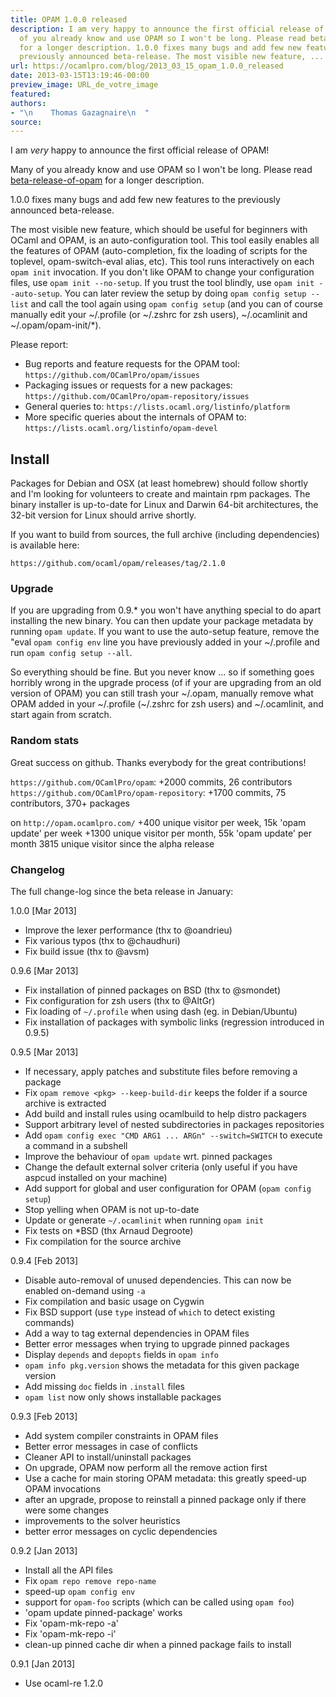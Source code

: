 ```yaml
---
title: OPAM 1.0.0 released
description: I am very happy to announce the first official release of OPAM! Many
  of you already know and use OPAM so I won't be long. Please read beta-release-of-opam
  for a longer description. 1.0.0 fixes many bugs and add few new features to the
  previously announced beta-release. The most visible new feature, ...
url: https://ocamlpro.com/blog/2013_03_15_opam_1.0.0_released
date: 2013-03-15T13:19:46-00:00
preview_image: URL_de_votre_image
featured:
authors:
- "\n    Thomas Gazagnaire\n  "
source:
---
```


<p>I am <em>very</em> happy to announce the first official release of OPAM!</p>
<p>Many of you already know and use OPAM so I won't be long. Please read
<a href="https://ocamlpro.com/blog/2013_01_17_beta_release_of_opam">beta-release-of-opam</a> for a
longer description.</p>
<p>1.0.0 fixes many bugs and add few new features to the previously announced
beta-release.</p>
<p>The most visible new feature, which should be useful for beginners with
OCaml and OPAM,  is an auto-configuration tool. This tool easily enables all
the features of OPAM (auto-completion, fix the loading of scripts for the
toplevel, opam-switch-eval alias, etc). This tool runs interactively on each
<code>opam init</code> invocation. If you don't like OPAM to change your configuration
files, use <code>opam init --no-setup</code>. If you trust the tool blindly,  use
<code>opam init --auto-setup</code>. You can later review the setup by doing
<code>opam config setup --list</code> and call the tool again using <code>opam config setup</code>
(and you can of course manually edit your ~/.profile (or ~/.zshrc for zsh
users), ~/.ocamlinit and ~/.opam/opam-init/*).</p>
<p>Please report:</p>
<ul>
<li>Bug reports and feature requests for the OPAM tool: <code>https://github.com/OCamlPro/opam/issues</code>
</li>
<li>Packaging issues or requests for a new packages: <code>https://github.com/OCamlPro/opam-repository/issues</code>
</li>
<li>General queries to: <code>https://lists.ocaml.org/listinfo/platform</code>
</li>
<li>More specific queries about the internals of OPAM to: <code>https://lists.ocaml.org/listinfo/opam-devel</code>
</li>
</ul>
<h2>Install</h2>
<p>Packages for Debian and OSX (at least homebrew) should follow shortly and
I'm looking for volunteers to create and maintain rpm packages. The binary
installer is up-to-date for Linux and Darwin 64-bit architectures, the
32-bit version for Linux should arrive shortly.</p>
<p>If you want to build from sources, the full archive (including dependencies)
is available here:</p>
<p><code>https://github.com/ocaml/opam/releases/tag/2.1.0</code></p>
<h3>Upgrade</h3>
<p>If you are upgrading from 0.9.* you won't  have anything special to do apart
installing the new binary. You can then update your package metadata by
running <code>opam update</code>. If you want to use the auto-setup feature, remove the
&quot;eval <code>opam config env</code> line you have previously added in your ~/.profile
and run <code>opam config setup --all</code>.</p>
<p>So everything should be fine. But you never know ... so if something goes
horribly wrong in the upgrade process (of if your are upgrading from an old
version of OPAM) you can still trash your ~/.opam, manually remove what OPAM
added in  your ~/.profile (~/.zshrc for zsh users) and ~/.ocamlinit, and
start again from scratch.</p>
<h3>Random stats</h3>
<p>Great success on github. Thanks everybody for the great contributions!</p>
<p><code>https://github.com/OCamlPro/opam</code>: +2000 commits, 26 contributors
<code>https://github.com/OCamlPro/opam-repository</code>: +1700 commits, 75 contributors, 370+ packages</p>
<p>on <code>http://opam.ocamlpro.com/</code>
+400 unique visitor per week, 15k 'opam update' per week
+1300 unique visitor per month, 55k 'opam update' per month
3815 unique visitor since the alpha release</p>
<h3>Changelog</h3>
<p>The full change-log since the beta release in January:</p>
<p>1.0.0 [Mar 2013]</p>
<ul>
<li>Improve the lexer performance (thx to @oandrieu)
</li>
<li>Fix various typos (thx to @chaudhuri)
</li>
<li>Fix build issue (thx to @avsm)
</li>
</ul>
<p>0.9.6 [Mar 2013]</p>
<ul>
<li>Fix installation of pinned packages on BSD (thx to @smondet)
</li>
<li>Fix configuration for zsh users (thx to @AltGr)
</li>
<li>Fix loading of <code>~/.profile</code> when using dash (eg. in Debian/Ubuntu)
</li>
<li>Fix installation of packages with symbolic links (regression introduced in 0.9.5)
</li>
</ul>
<p>0.9.5 [Mar 2013]</p>
<ul>
<li>If necessary, apply patches and substitute files before removing a package
</li>
<li>Fix <code>opam remove &lt;pkg&gt; --keep-build-dir</code> keeps the folder if a source archive is extracted
</li>
<li>Add build and install rules using ocamlbuild to help distro packagers
</li>
<li>Support arbitrary level of nested subdirectories in packages repositories
</li>
<li>Add <code>opam config exec &quot;CMD ARG1 ... ARGn&quot; --switch=SWITCH</code> to execute a command in a subshell
</li>
<li>Improve the behaviour of <code>opam update</code> wrt. pinned packages
</li>
<li>Change the default external solver criteria (only useful if you have aspcud installed on your machine)
</li>
<li>Add support for global and user configuration for OPAM (<code>opam config setup</code>)
</li>
<li>Stop yelling when OPAM is not up-to-date
</li>
<li>Update or generate <code>~/.ocamlinit</code> when running <code>opam init</code>
</li>
<li>Fix tests on *BSD (thx Arnaud Degroote)
</li>
<li>Fix compilation for the source archive
</li>
</ul>
<p>0.9.4 [Feb 2013]</p>
<ul>
<li>Disable auto-removal of unused dependencies. This can now be enabled on-demand using <code>-a</code>
</li>
<li>Fix compilation and basic usage on Cygwin
</li>
<li>Fix BSD support (use <code>type</code> instead of <code>which</code> to detect existing commands)
</li>
<li>Add a way to tag external dependencies in OPAM files
</li>
<li>Better error messages when trying to upgrade pinned packages
</li>
<li>Display <code>depends</code> and <code>depopts</code> fields in <code>opam info</code>
</li>
<li><code>opam info pkg.version</code> shows the metadata for this given package version
</li>
<li>Add missing <code>doc</code> fields in <code>.install</code> files
</li>
<li><code>opam list</code> now only shows installable packages
</li>
</ul>
<p>0.9.3 [Feb 2013]</p>
<ul>
<li>Add system compiler constraints in OPAM files
</li>
<li>Better error messages in case of conflicts
</li>
<li>Cleaner API to install/uninstall packages
</li>
<li>On upgrade, OPAM now perform all the remove action first
</li>
<li>Use a cache for main storing OPAM metadata: this greatly speed-up OPAM invocations
</li>
<li>after an upgrade, propose to reinstall a pinned package only if there were some changes
</li>
<li>improvements to the solver heuristics
</li>
<li>better error messages on cyclic dependencies
</li>
</ul>
<p>0.9.2 [Jan 2013]</p>
<ul>
<li>Install all the API files
</li>
<li>Fix <code>opam repo remove repo-name</code>
</li>
<li>speed-up <code>opam config env</code>
</li>
<li>support for <code>opam-foo</code> scripts (which can be called using <code>opam foo</code>)
</li>
<li>'opam update pinned-package' works
</li>
<li>Fix 'opam-mk-repo -a'
</li>
<li>Fix 'opam-mk-repo -i'
</li>
<li>clean-up pinned cache dir when a pinned package fails to install
</li>
</ul>
<p>0.9.1 [Jan 2013]</p>
<ul>
<li>Use ocaml-re 1.2.0
</li>
</ul>

